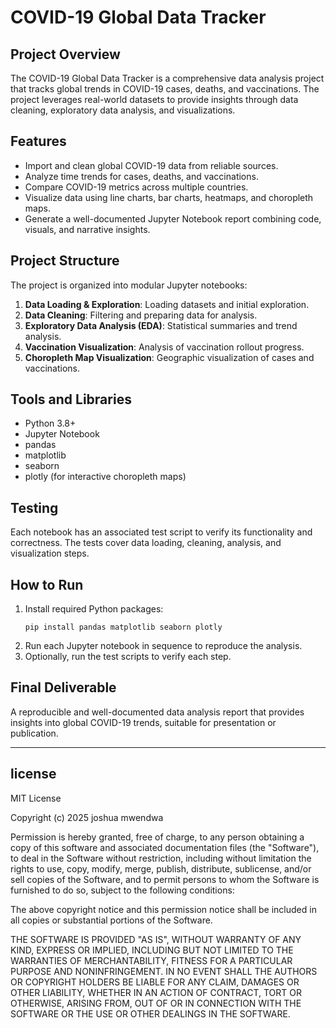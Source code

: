 # COVID-19 Global Data Tracker

## Project Overview

The COVID-19 Global Data Tracker is a comprehensive data analysis project that tracks global trends in COVID-19 cases, deaths, and vaccinations. The project leverages real-world datasets to provide insights through data cleaning, exploratory data analysis, and visualizations.

## Features

- Import and clean global COVID-19 data from reliable sources.
- Analyze time trends for cases, deaths, and vaccinations.
- Compare COVID-19 metrics across multiple countries.
- Visualize data using line charts, bar charts, heatmaps, and choropleth maps.
- Generate a well-documented Jupyter Notebook report combining code, visuals, and narrative insights.

## Project Structure

The project is organized into modular Jupyter notebooks:

1. **Data Loading & Exploration**: Loading datasets and initial exploration.
2. **Data Cleaning**: Filtering and preparing data for analysis.
3. **Exploratory Data Analysis (EDA)**: Statistical summaries and trend analysis.
4. **Vaccination Visualization**: Analysis of vaccination rollout progress.
5. **Choropleth Map Visualization**: Geographic visualization of cases and vaccinations.

## Tools and Libraries

- Python 3.8+
- Jupyter Notebook
- pandas
- matplotlib
- seaborn
- plotly (for interactive choropleth maps)

## Testing

Each notebook has an associated test script to verify its functionality and correctness. The tests cover data loading, cleaning, analysis, and visualization steps.

## How to Run

1. Install required Python packages:
   ```
   pip install pandas matplotlib seaborn plotly
   ```
2. Run each Jupyter notebook in sequence to reproduce the analysis.
3. Optionally, run the test scripts to verify each step.

## Final Deliverable

A reproducible and well-documented data analysis report that provides insights into global COVID-19 trends, suitable for presentation or publication.

---
## license
MIT License

Copyright (c) 2025 joshua mwendwa

Permission is hereby granted, free of charge, to any person obtaining a copy
of this software and associated documentation files (the "Software"), to deal
in the Software without restriction, including without limitation the rights
to use, copy, modify, merge, publish, distribute, sublicense, and/or sell
copies of the Software, and to permit persons to whom the Software is
furnished to do so, subject to the following conditions:

The above copyright notice and this permission notice shall be included in all
copies or substantial portions of the Software.

THE SOFTWARE IS PROVIDED "AS IS", WITHOUT WARRANTY OF ANY KIND, EXPRESS OR
IMPLIED, INCLUDING BUT NOT LIMITED TO THE WARRANTIES OF MERCHANTABILITY,
FITNESS FOR A PARTICULAR PURPOSE AND NONINFRINGEMENT. IN NO EVENT SHALL THE
AUTHORS OR COPYRIGHT HOLDERS BE LIABLE FOR ANY CLAIM, DAMAGES OR OTHER
LIABILITY, WHETHER IN AN ACTION OF CONTRACT, TORT OR OTHERWISE, ARISING FROM,
OUT OF OR IN CONNECTION WITH THE SOFTWARE OR THE USE OR OTHER DEALINGS IN THE
SOFTWARE.
